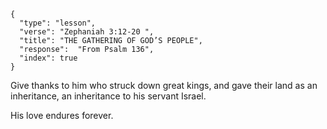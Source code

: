 ```
{
  "type": "lesson",
  "verse": "Zephaniah 3:12-20 ",
  "title": "THE GATHERING OF GOD’S PEOPLE",
  "response":  "From Psalm 136",
  "index": true
}
```

Give thanks to him who struck down
great kings, and gave their land as an
inheritance, an inheritance to his
servant Israel.

His love endures forever.

